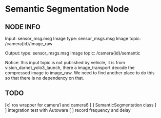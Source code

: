 # Semantic Segmentation Node

## NODE INFO
Input:
sensor_msg.msg Image
type: sensor_msgs.msg Image
topic: /camera{id}/image_raw

Output:
type: sensor_msgs.msg Image
topic: /camera{id}/semantic

Notice: this input topic is not published by vehicle, it is from vision_darnet_yolo3_launch, there a image_transport decode the compressed image to image_raw.
We need to find another place to do this so that there is no dependency on that.

## TODO
[x] ros wrapper for camera1 and camera6
[ ] SemanticSegmentation class
[ ] integration test with Autoware
[ ] record frequency and delay